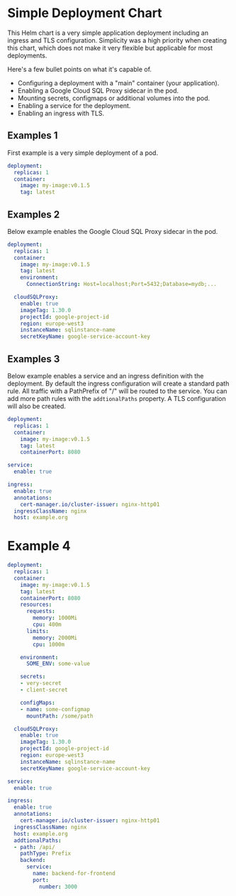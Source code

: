 # Simple Deployment Chart

This Helm chart is a very simple application deployment including an ingress and TLS configuration. Simplicity was a high priority when creating this chart, which does not make it very flexible but applicable for most deployments.

Here's a few bullet points on what it's capable of.
- Configuring a deployment with a "main" container (your application).
- Enabling a Google Cloud SQL Proxy sidecar in the pod.
- Mounting secrets, configmaps or additional volumes into the pod.
- Enabling a service for the deployment.
- Enabling an ingress with TLS.

## Examples 1

First example is a very simple deployment of a pod.

```yaml
deployment:
  replicas: 1
  container:
    image: my-image:v0.1.5
    tag: latest
```

## Examples 2

Below example enables the Google Cloud SQL Proxy sidecar in the pod.

```yaml
deployment:
  replicas: 1
  container:
    image: my-image:v0.1.5
    tag: latest
    environment:
      ConnectionString: Host=localhost;Port=5432;Database=mydb;...

  cloudSQLProxy:
    enable: true
    imageTag: 1.30.0
    projectId: google-project-id
    region: europe-west3
    instanceName: sqlinstance-name
    secretKeyName: google-service-account-key
```

## Examples 3

Below example enables a service and an ingress definition with the deployment. By default the ingress configuration will create a standard path rule. All traffic with a PathPrefix of "/" will be routed to the service. You can add more path rules with the `addtionalPaths` property. A TLS configuration will also be created.

```yaml
deployment:
  replicas: 1
  container:
    image: my-image:v0.1.5
    tag: latest
    containerPort: 8080

service:
  enable: true

ingress:
  enable: true
  annotations:
    cert-manager.io/cluster-issuer: nginx-http01
  ingressClassName: nginx
  host: example.org
```

# Example 4

```yaml
deployment:
  replicas: 1
  container:
    image: my-image:v0.1.5
    tag: latest
    containerPort: 8080
    resources:
      requests:
        memory: 1000Mi
        cpu: 400m
      limits:
        memory: 2000Mi
        cpu: 1000m

    environment:
      SOME_ENV: some-value

    secrets:
    - very-secret
    - client-secret

    configMaps:
    - name: some-configmap
      mountPath: /some/path

  cloudSQLProxy:
    enable: true
    imageTag: 1.30.0
    projectId: google-project-id
    region: europe-west3
    instanceName: sqlinstance-name
    secretKeyName: google-service-account-key

service:
  enable: true

ingress:
  enable: true
  annotations:
    cert-manager.io/cluster-issuer: nginx-http01
  ingressClassName: nginx
  host: example.org
  addtionalPaths:
  - path: /api/
    pathType: Prefix
    backend:
      service:
        name: backend-for-frontend
        port:
          number: 3000
```